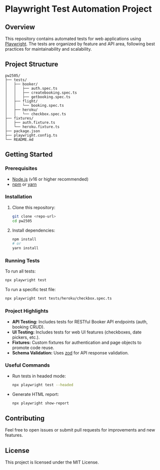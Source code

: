 # Playwright Test Automation Project

## Overview
This repository contains automated tests for web applications using [Playwright](https://playwright.dev/). The tests are organized by feature and API area, following best practices for maintainability and scalability.

## Project Structure
```
pw2505/
├── tests/
│   ├── booker/
│   │   ├── auth.spec.ts
│   │   ├── createbooking.spec.ts
│   │   ├── getbooking.spec.ts
│   ├── flight/
│   │   └── booking.spec.ts
│   ├── heroku/
│   │   └── checkbox.spec.ts
├── fixtures/
│   ├── auth.fixture.ts
│   └── heroku.fixture.ts
├── package.json
├── playwright.config.ts
└── README.md
```

## Getting Started

### Prerequisites
- [Node.js](https://nodejs.org/) (v16 or higher recommended)
- [npm](https://www.npmjs.com/) or [yarn](https://yarnpkg.com/)

### Installation
1. Clone this repository:
   ```sh
   git clone <repo-url>
   cd pw2505
   ```
2. Install dependencies:
   ```sh
   npm install
   # or
   yarn install
   ```

### Running Tests
To run all tests:
```sh
npx playwright test
```
To run a specific test file:
```sh
npx playwright test tests/heroku/checkbox.spec.ts
```

### Project Highlights
- **API Testing:** Includes tests for RESTful Booker API endpoints (auth, booking CRUD).
- **UI Testing:** Includes tests for web UI features (checkboxes, date pickers, etc.).
- **Fixtures:** Custom fixtures for authentication and page objects to promote code reuse.
- **Schema Validation:** Uses [zod](https://github.com/colinhacks/zod) for API response validation.

### Useful Commands
- Run tests in headed mode:
  ```sh
  npx playwright test --headed
  ```
- Generate HTML report:
  ```sh
  npx playwright show-report
  ```

## Contributing
Feel free to open issues or submit pull requests for improvements and new features.

## License
This project is licensed under the MIT License.
